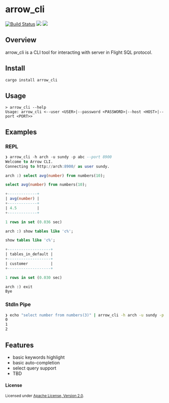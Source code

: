 # arrow_cli &emsp; 

[![Build Status](https://github.com/sundy-li/arrow_cli/actions/workflows/ci.yml/badge.svg)](https://github.com/sundy-li/arrow_cli/actions/workflows/ci.yml)
[![](https://img.shields.io/crates/v/arrow_cli.svg)](https://crates.io/crates/arrow_cli)
[![](https://img.shields.io/crates/d/arrow_cli.svg)](https://crates.io/crates/arrow_cli)


## Overview

arrow_cli is a CLI tool for interacting with server in Flight SQL protocol.

## Install 

```sh
cargo install arrow_cli
```

## Usage

```
> arrow_cli --help
Usage: arrow_cli <--user <USER>|--password <PASSWORD>|--host <HOST>|--port <PORT>>
```

## Examples

### REPL
```sql
❯ arrow_cli -h arch -u sundy -p abc --port 8900
Welcome to Arrow CLI.
Connecting to http://arch:8900/ as user sundy.

arch :) select avg(number) from numbers(10);

select avg(number) from numbers(10);

+-------------+
| avg(number) |
+-------------+
| 4.5         |
+-------------+

1 rows in set (0.036 sec)

arch :) show tables like 'c%';

show tables like 'c%';

+-------------------+
| tables_in_default |
+-------------------+
| customer          |
+-------------------+

1 rows in set (0.030 sec)

arch :) exit
Bye
```

### StdIn Pipe

```bash
❯ echo "select number from numbers(3)" | arrow_cli -h arch -u sundy -p abc --port 8900
0
1
2
```

## Features

- basic keywords highlight
- basic auto-completion
- select query support
- TBD

#### License

<sup>
Licensed under <a href="./LICENSE">Apache License, Version 2.0</a>.
</sup>
